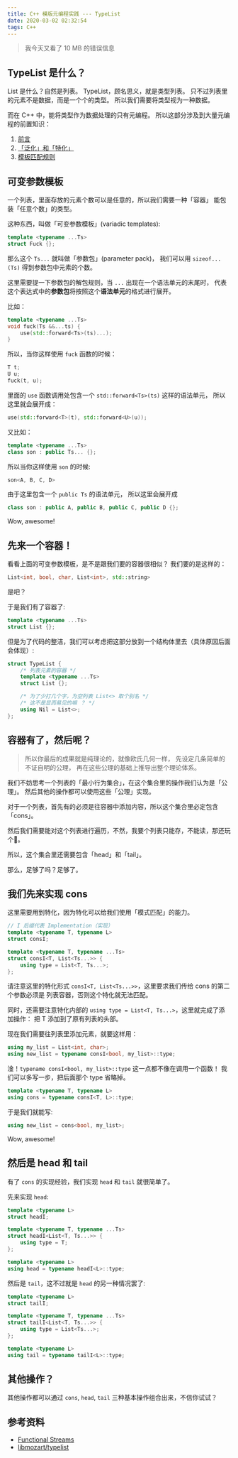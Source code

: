 ```yaml
---
title: C++ 模版元编程实践 --- TypeList
date: 2020-03-02 02:32:54
tags: C++
---
```


> 我今天又看了 10 MB 的错误信息

<!-- more -->

## TypeList 是什么？

List 是什么？自然是列表。
TypeList，顾名思义，就是类型列表。
只不过列表里的元素不是数据，而是一个个的类型。
所以我们需要将类型视为一种数据。

而在 C++ 中，能将类型作为数据处理的只有元编程。
所以这部分涉及到大量元编程的前置知识：

1. [前言](https://imkiva.com/blog/2019/12/body/cpp-tmp-00/)
2. [「泛化」和「特化」](https://imkiva.com/blog/2019/12/body/cpp-tmp-01/)
3. [模板匹配规则](https://imkiva.com/blog/2020/01/body/cpp-tmp-02/)

## 可变参数模板
一个列表，里面存放的元素个数可以是任意的，所以我们需要一种「容器」
能包装「任意个数」的类型。

这种东西，叫做「可变参数模板」(variadic templates):

```cpp
template <typename ...Ts>
struct Fuck {};
```

那么这个 `Ts...` 就叫做「参数包」(parameter pack)，
我们可以用 `sizeof...(Ts)` 得到参数包中元素的个数。

这里需要提一下参数包的解包规则，当 `...` 出现在一个语法单元的末尾时，
代表这个表达式中的**参数包**将按照这个**语法单元**的格式进行展开。

比如：
```cpp
template <typename ...Ts>
void fuck(Ts &&...ts) {
    use(std::forward<Ts>(ts)...);
}
```

所以，当你这样使用 `fuck` 函数的时候：
```cpp
T t;
U u;
fuck(t, u);
```

里面的 `use` 函数调用处包含一个 `std::forward<Ts>(ts)` 这样的语法单元，
所以这里就会展开成：

```cpp
use(std::forward<T>(t), std::forward<U>(u));
```

又比如：
```cpp
template <typename ...Ts>
class son : public Ts... {};
```

所以当你这样使用 `son` 的时候:
```cpp
son<A, B, C, D>
```

由于这里包含一个 `public Ts` 的语法单元，
所以这里会展开成

```cpp
class son : public A, public B, public C, public D {};
```

Wow, awesome!

## 先来一个容器！

看看上面的可变参数模板，是不是跟我们要的容器很相似？
我们要的是这样的：

```cpp
List<int, bool, char, List<int>, std::string>
```

是吧？

于是我们有了容器了:
```cpp
template <typename ...Ts>
struct List {};
```

但是为了代码的整洁，我们可以考虑把这部分放到一个结构体里去（具体原因后面会体现）:
```cpp
struct TypeList {
    /* 列表元素的容器 */
    template <typename ...Ts>
    struct List {};

    /* 为了少打几个字，为空列表 List<> 取个别名 */
    /* 这不是显而易见的嘛 ？ */
    using Nil = List<>;
};
```

## 容器有了，然后呢？

> 所以你最后的成果就是纯理论的，就像欧氏几何一样，
> 先设定几条简单的不证自明的公理，
> 再在这些公理的基础上推导出整个理论体系。

我们不妨思考一个列表的「最小行为集合」，在这个集合里的操作我们认为是「公理」。
然后其他的操作都可以使用这些「公理」实现。

对于一个列表，首先有的必须是往容器中添加内容，所以这个集合里必定包含「cons」。

然后我们需要能对这个列表进行遍历，不然，我要个列表只能存，不能读，那还玩个🔨。

所以，这个集合里还需要包含「head」和「tail」。

那么，足够了吗？足够了。

## 我们先来实现 cons
这里需要用到特化，因为特化可以给我们使用「模式匹配」的能力。
```cpp
// I 后缀代表 Implementation（实现）
template <typename T, typename L>
struct consI;

template <typename T, typename ...Ts>
struct consI<T, List<Ts...>> {
    using type = List<T, Ts...>;
};
```

请注意这里的特化形式 `consI<T, List<Ts...>>`，这里要求我们传给 cons 的第二个参数必须是
列表容器，否则这个特化就无法匹配。

同时，还需要注意特化内部的 `using type = List<T, Ts...>`，这里就完成了添加操作：
把 T 添加到了原有列表的头部。

现在我们需要往列表里添加元素，就要这样用：
```cpp
using my_list = List<int, char>;
using new_list = typename consI<bool, my_list>::type;
```

淦！`typename consI<bool, my_list>::type` 这一点都不像在调用一个函数！
我们可以多写一步，把后面那个 type 省略掉。

```cpp
template <typename T, typename L>
using cons = typename consI<T, L>::type;
```

于是我们就能写:
```cpp
using new_list = cons<bool, my_list>;
```

Wow, awesome!

## 然后是 head 和 tail
有了 `cons` 的实现经验，我们实现 `head` 和 `tail` 就很简单了。

先来实现 `head`:
```cpp
template <typename L>
struct headI;

template <typename T, typename ...Ts>
struct headI<List<T, Ts...>> {
    using type = T;
};

template <typename L>
using head = typename headI<L>::type;
```

然后是 `tail`，这不过就是 `head` 的另一种情况罢了:
```cpp
template <typename L>
struct tailI;

template <typename T, typename ...Ts>
struct tailI<List<T, Ts...>> {
    using type = List<Ts...>;
};

template <typename L>
using tail = typename tailI<L>::type;
```

## 其他操作？
其他操作都可以通过 `cons`, `head`, `tail` 三种基本操作组合出来，不信你试试？

## 参考资料
* [Functional Streams](https://www.codewars.com/kata/5512ec4bbe2074421d00028c)
* [libmozart/typelist](https://github.com/libmozart/core/blob/bd432a29d9e56cecb4b89e7a8cdb7280981814fc/mozart%2B%2B/mpp_core/type_traits.hpp#L107)

